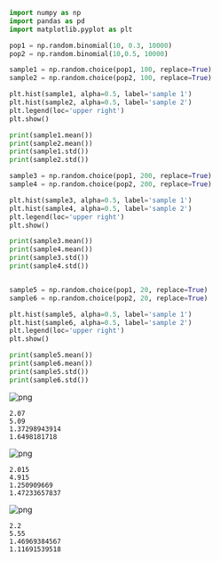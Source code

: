 

```python
import numpy as np
import pandas as pd
import matplotlib.pyplot as plt

pop1 = np.random.binomial(10, 0.3, 10000)
pop2 = np.random.binomial(10,0.5, 10000) 

sample1 = np.random.choice(pop1, 100, replace=True)
sample2 = np.random.choice(pop2, 100, replace=True)

plt.hist(sample1, alpha=0.5, label='sample 1') 
plt.hist(sample2, alpha=0.5, label='sample 2') 
plt.legend(loc='upper right') 
plt.show()

print(sample1.mean())
print(sample2.mean())
print(sample1.std())
print(sample2.std())

sample3 = np.random.choice(pop1, 200, replace=True)
sample4 = np.random.choice(pop2, 200, replace=True)

plt.hist(sample3, alpha=0.5, label='sample 1') 
plt.hist(sample4, alpha=0.5, label='sample 2') 
plt.legend(loc='upper right') 
plt.show()

print(sample3.mean())
print(sample4.mean())
print(sample3.std())
print(sample4.std())


sample5 = np.random.choice(pop1, 20, replace=True)
sample6 = np.random.choice(pop2, 20, replace=True)

plt.hist(sample5, alpha=0.5, label='sample 1') 
plt.hist(sample6, alpha=0.5, label='sample 2') 
plt.legend(loc='upper right') 
plt.show()

print(sample5.mean())
print(sample6.mean())
print(sample5.std())
print(sample6.std())

```


![png](output_0_0.png)


    2.07
    5.09
    1.37298943914
    1.6498181718



![png](output_0_2.png)


    2.015
    4.915
    1.250909669
    1.47233657837



![png](output_0_4.png)


    2.2
    5.55
    1.46969384567
    1.11691539518



```python

```
